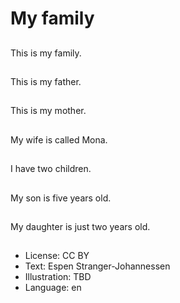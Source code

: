 # My family

##
This is my family.

##
This is my father.

##
This is my mother.

##
My wife is called Mona.

##
I have two children.

##
My son is five years old.

##
My daughter is just two years old.

##
* License: CC BY
* Text: Espen Stranger-Johannessen
* Illustration: TBD
* Language: en

